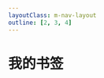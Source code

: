 ```yaml
---
layoutClass: m-nav-layout
outline: [2, 3, 4]
---
```


<script setup>
import MNavLinks from '../nav/components/MNavLinks.vue'

import { NAV_DATA } from './data'
</script>
<style src="../nav/index.scss"></style>

# 我的书签

<MNavLinks v-for="{title, items} in NAV_DATA" :title="title" :items="items"/>
